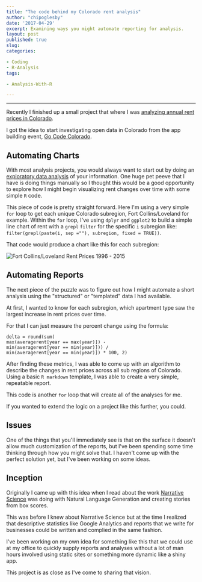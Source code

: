 ```yaml
---
title: "The code behind my Colorado rent analysis"
author: "chipoglesby"
date: '2017-04-29'
excerpt: Examining ways you might automate reporting for analysis.
layout: post
published: true
slug:
categories:

- Coding
- R-Analysis
tags:

- Analysis-With-R

---
```


---

Recently I finished up a small project that where I was [analyzing annual rent
prices in Colorado](http://www.chipoglesby.com/coloradoRent/).

I got the idea to start investigating open data in Colorado from the app
building event, [Go Code Colorado](http://gocode.colorado.gov/).

## Automating Charts
With most analysis projects, you would always want to start out by doing an
[exploratory data analysis](https://en.wikipedia.org/wiki/Exploratory_data_analysis)
of your information. One huge pet peeve that I have is doing things manually so
I thought this would be a good opportunity to explore how I might begin visualizing
rent changes over time with some simple `R` code.

<script src="http://gist-it.appspot.com/https://github.com/chipoglesby/coloradoRent/blob/master/code/plots/plots.R"></script>

This piece of code is pretty straight forward. Here I'm using a very simple
`for` loop to get each unique Colorado subregion, Fort Collins/Loveland for
example. Within the `for` loop, I've using `dplyr` and `ggplot2` to build a simple
line chart of rent with a `grepl` `filter` for the specific `i` subregion like:
`filter(grepl(paste(i, sep =""), subregion, fixed = TRUE))`.

That code would produce a chart like this for each subregion:

![Fort Collins/Loveland Rent Prices 1996 - 2015](https://raw.githubusercontent.com/chipoglesby/coloradoRent/master/images/fortcollinsloveland.png)

## Automating Reports
The next piece of the puzzle was to figure out how I might automate a short analysis
using the "structured" or "templated" data I had available.

At first, I wanted to know for each subregion, which apartment type saw the 
largest increase in rent prices over time.

For that I can just measure the percent change using the formula:
```
delta = round(sum(
max(averagerent[year == max(year)]) -
min(averagerent[year == min(year)])) / 
min(averagerent[year == min(year)]) * 100, 2)
```

After finding these metrics, I was able to come up with an algorithm to describe
the changes in rent prices across all sub regions of Colorado. Using a basic
`R markdown` template, I was able to create a very simple, repeatable report.

<script src="http://gist-it.appspot.com/https://github.com/chipoglesby/coloradoRent/blob/master/rmd/subregionAnalysis.Rmd"></script>

This code is another `for` loop that will create all of the analyses for me.
<script src="http://gist-it.appspot.com/https://github.com/chipoglesby/coloradoRent/blob/master/code/subregionAnalysis.R"></script>

If you wanted to extend the logic on a project like this further, you could.

## Issues

One of the things that you'll immediately see is that on the surface it doesn't
allow much customization of the reports, but I've been spending some time 
thinking through how you might solve that. I haven't come up with the perfect
solution yet, but I've been working on some ideas.

## Inception

Originally I came up with this idea when I read about the work [Narrative 
Science](http://chicagoinno.streetwise.co/2014/06/06/after-generating-baseball-articles-from-box-scores-narrative-science-now-tells-a-much-bigger-story/)
was doing with Natural Language Generation and creating stories from box scores.

This was before I knew about Narrative Science but at the time I realized that 
descriptive statistics like Google Analytics and reports that we write for 
businesses could be written and complied in the same fashion.

I've been working on my own idea for something like this that we could use at my
office to quickly supply reports and analyses without a lot of man hours 
involved using static sites or something more dynamic like a shiny app.

This project is as close as I've come to sharing that vision.
